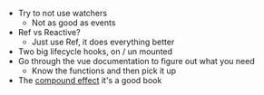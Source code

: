 - Try to not use watchers
	- Not as good as events
- Ref vs Reactive?
	- Just use Ref, it does everything better
- Two big lifecycle hooks, on / un mounted
- Go through the vue documentation to figure out what you need
	- Know the functions and then pick it up
- The [compound effect](https://www.amazon.com/Compound-Effect-Darren-Hardy/dp/159315724X) it's a good book